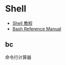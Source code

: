 # Shell

* [Shell 教程](http://www.runoob.com/linux/linux-shell.html)
* [Bash Reference Manual](http://www.gnu.org/savannah-checkouts/gnu/bash/manual/bash.html)

## bc

命令行计算器
